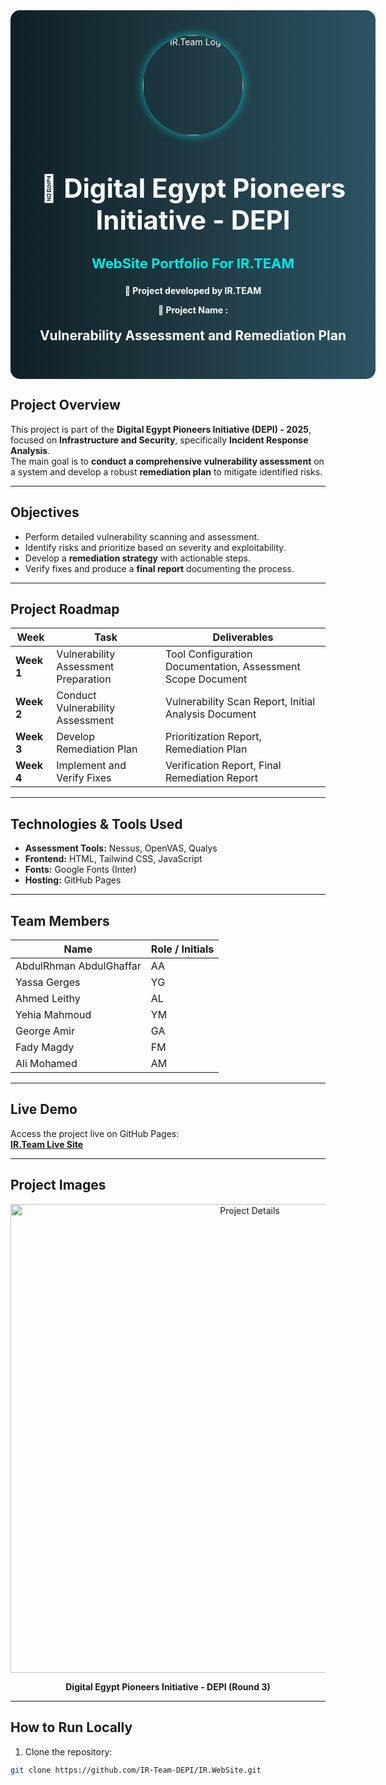 <!-- ================= HEADER / BANNER ================= -->
<div align="center" style="width:100%; padding: 40px; border-radius: 15px; background: linear-gradient(90deg,#0f2027,#203a43,#2c5364); color:white;">

  <img src="https://i.postimg.cc/4y0BQw6n/cropped-circle-image.png" alt="IR.Team Logo" width="160" style="border-radius:50%; box-shadow:0px 0px 15px rgba(0,255,255,0.6);"/>

  <h1 style="font-size:42px; margin-bottom:10px;">🚀 Digital Egypt Pioneers Initiative - DEPI</h1>
  <h3 style="font-size:22px; color:#00e6e6;">WebSite Portfolio For IR.TEAM</h3>
  <p><B>🔹 Project developed by <b>IR.TEAM</b></B></p>
  <p><B>🔹 Project Name : </B></p>

  <h2 style="margin-top:20px;"> Vulnerability Assessment and Remediation Plan </h2>
</div>


## **Project Overview**

This project is part of the **Digital Egypt Pioneers Initiative (DEPI) - 2025**, focused on **Infrastructure and Security**, specifically **Incident Response Analysis**.  
The main goal is to **conduct a comprehensive vulnerability assessment** on a system and develop a robust **remediation plan** to mitigate identified risks.

---

## **Objectives**

- Perform detailed vulnerability scanning and assessment.
- Identify risks and prioritize based on severity and exploitability.
- Develop a **remediation strategy** with actionable steps.
- Verify fixes and produce a **final report** documenting the process.

---

## **Project Roadmap**

| Week | Task | Deliverables |
|------|------|-------------|
| **Week 1** | Vulnerability Assessment Preparation | Tool Configuration Documentation, Assessment Scope Document |
| **Week 2** | Conduct Vulnerability Assessment | Vulnerability Scan Report, Initial Analysis Document |
| **Week 3** | Develop Remediation Plan | Prioritization Report, Remediation Plan |
| **Week 4** | Implement and Verify Fixes | Verification Report, Final Remediation Report |

---

## **Technologies & Tools Used**

- **Assessment Tools:** Nessus, OpenVAS, Qualys  
- **Frontend:** HTML, Tailwind CSS, JavaScript  
- **Fonts:** Google Fonts (Inter)  
- **Hosting:** GitHub Pages  

---

## **Team Members**

| Name | Role / Initials |
|------|----------------|
| AbdulRhman AbdulGhaffar | AA |
| Yassa Gerges | YG |
| Ahmed Leithy | AL |
| Yehia Mahmoud | YM |
| George Amir | GA |
| Fady Magdy | FM |
| Ali Mohamed | AM |

---

## **Live Demo**

Access the project live on GitHub Pages:  
[**IR.Team Live Site**](https://ir-team-depi.github.io/IR.WebSite/)

---

## **Project Images**

<p align="center">
  <img src="https://i.postimg.cc/05CK0NxW/1447-03-01-19-06-52-c01e9c1f.jpg" alt="Project Details" width="750"/>
</p>

<p align="center"><b>Digital Egypt Pioneers Initiative - DEPI (Round 3)</b></p>


---

## **How to Run Locally**

1. Clone the repository:

```bash
git clone https://github.com/IR-Team-DEPI/IR.WebSite.git

